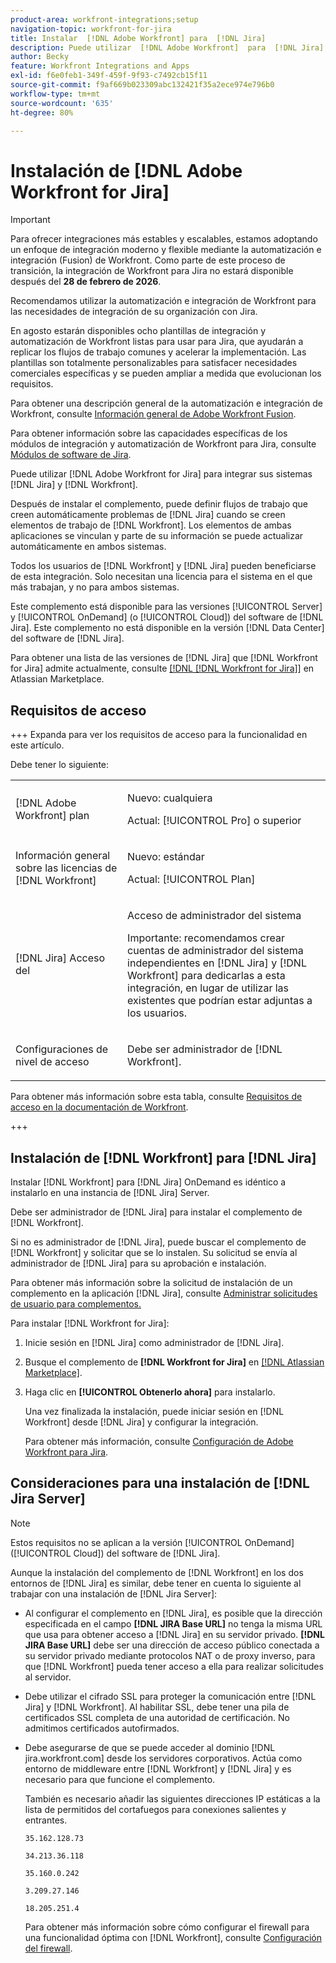 ```yaml
---
product-area: workfront-integrations;setup
navigation-topic: workfront-for-jira
title: Instalar  [!DNL Adobe Workfront] para  [!DNL Jira]
description: Puede utilizar  [!DNL Adobe Workfront]  para  [!DNL Jira]  para integrar sus sistemas  [!DNL Jira]  y  [!DNL Workfront] .
author: Becky
feature: Workfront Integrations and Apps
exl-id: f6e0feb1-349f-459f-9f93-c7492cb15f11
source-git-commit: f9af669b023309abc132421f35a2ece974e796b0
workflow-type: tm+mt
source-wordcount: '635'
ht-degree: 80%

---
```


# Instalación de [!DNL Adobe Workfront for Jira]

>[!IMPORTANT]
>
>Para ofrecer integraciones más estables y escalables, estamos adoptando un enfoque de integración moderno y flexible mediante la automatización e integración (Fusion) de Workfront. Como parte de este proceso de transición, la integración de Workfront para Jira no estará disponible después del **28 de febrero de 2026**.
>
>Recomendamos utilizar la automatización e integración de Workfront para las necesidades de integración de su organización con Jira.
>
>En agosto estarán disponibles ocho plantillas de integración y automatización de Workfront listas para usar para Jira, que ayudarán a replicar los flujos de trabajo comunes y acelerar la implementación. Las plantillas son totalmente personalizables para satisfacer necesidades comerciales específicas y se pueden ampliar a medida que evolucionan los requisitos.
> 
>Para obtener una descripción general de la automatización e integración de Workfront, consulte [Información general de Adobe Workfront Fusion](https://experienceleague.adobe.com/es/docs/workfront-fusion/using/get-started-with-fusion/understand-workfront-fusion/workfront-fusion-overview).
>
>Para obtener información sobre las capacidades específicas de los módulos de integración y automatización de Workfront para Jira, consulte [Módulos de software de Jira](https://experienceleague.adobe.com/es/docs/workfront-fusion/using/references/apps-and-their-modules/third-party-app-connectors/jira-software-modules).

Puede utilizar [!DNL Adobe Workfront for Jira] para integrar sus sistemas [!DNL Jira] y [!DNL Workfront].

Después de instalar el complemento, puede definir flujos de trabajo que creen automáticamente problemas de [!DNL Jira] cuando se creen elementos de trabajo de [!DNL Workfront]. Los elementos de ambas aplicaciones se vinculan y parte de su información se puede actualizar automáticamente en ambos sistemas.

Todos los usuarios de [!DNL Workfront] y [!DNL Jira] pueden beneficiarse de esta integración. Solo necesitan una licencia para el sistema en el que más trabajan, y no para ambos sistemas.

Este complemento está disponible para las versiones [!UICONTROL Server] y [!UICONTROL OnDemand] (o [!UICONTROL Cloud]) del software de [!DNL Jira]. Este complemento no está disponible en la versión [!DNL Data Center] del software de [!DNL Jira].

Para obtener una lista de las versiones de [!DNL Jira] que [!DNL Workfront for Jira] admite actualmente, consulte [[!DNL [!DNL Workfront for Jira]]](https://marketplace.atlassian.com/apps/1218653/workfront-for-jira?hosting=cloud&tab=overview) en Atlassian Marketplace.

## Requisitos de acceso

+++ Expanda para ver los requisitos de acceso para la funcionalidad en este artículo.

Debe tener lo siguiente:

<table style="table-layout:auto"> 
 <col> 
 <col> 
 <tbody> 
  <tr> 
   <td role="rowheader">[!DNL Adobe Workfront] plan</td> 
   <td> 
   <p>Nuevo: cualquiera</p>
   <p>Actual: [!UICONTROL Pro] o superior</p> </td> 
  </tr> 
  <tr> 
   <td role="rowheader">Información general sobre las licencias de [!DNL Workfront]</td> 
   <td> 
   <p>Nuevo: estándar</p>
   <p>Actual: [!UICONTROL Plan]</p></td> 
  </tr> 
  <tr> 
   <td role="rowheader">[!DNL Jira] Acceso del</td> 
   <td> <p>Acceso de administrador del sistema</p> <p>Importante: recomendamos crear cuentas de administrador del sistema independientes en [!DNL Jira] y [!DNL Workfront] para dedicarlas a esta integración, en lugar de utilizar las existentes que podrían estar adjuntas a los usuarios.</p> </td> 
  </tr> 
  <tr> 
   <td role="rowheader">Configuraciones de nivel de acceso</td> 
   <td><p>Debe ser administrador de [!DNL Workfront].</p></td> 
  </tr> 
 </tbody> 
</table>

Para obtener más información sobre esta tabla, consulte [Requisitos de acceso en la documentación de Workfront](/help/quicksilver/administration-and-setup/add-users/access-levels-and-object-permissions/access-level-requirements-in-documentation.md).

+++

## Instalación de [!DNL Workfront] para [!DNL Jira]

Instalar [!DNL Workfront] para [!DNL Jira] OnDemand es idéntico a instalarlo en una instancia de [!DNL Jira] Server.

Debe ser administrador de [!DNL Jira] para instalar el complemento de [!DNL Workfront].

Si no es administrador de [!DNL Jira], puede buscar el complemento de [!DNL Workfront] y solicitar que se lo instalen. Su solicitud se envía al administrador de [!DNL Jira] para su aprobación e instalación.

Para obtener más información sobre la solicitud de instalación de un complemento en la aplicación [!DNL Jira], consulte [Administrar solicitudes de usuario para complementos.](https://confluence.atlassian.com/upm/managing-user-requests-for-add-ons-781394968.html?lang=es)

Para instalar [!DNL Workfront for Jira]:

1. Inicie sesión en [!DNL Jira] como administrador de [!DNL Jira].
1. Busque el complemento de **[!DNL Workfront for Jira]** en [[!DNL Atlassian Marketplace]](https://marketplace.atlassian.com/apps/1218653/workfront-for-jira?hosting=cloud&tab=overview).

1. Haga clic en **[!UICONTROL Obtenerlo ahora]** para instalarlo.

   Una vez finalizada la instalación, puede iniciar sesión en [!DNL Workfront] desde [!DNL Jira] y configurar la integración.

   Para obtener más información, consulte [Configuración de Adobe Workfront para Jira](../../workfront-integrations-and-apps/use-workfront-with-jira/configure-workfront-for-jira.md).

## Consideraciones para una instalación de [!DNL Jira Server]

>[!NOTE]
>
>Estos requisitos no se aplican a la versión [!UICONTROL OnDemand] ([!UICONTROL Cloud]) del software de [!DNL Jira].

Aunque la instalación del complemento de [!DNL Workfront] en los dos entornos de [!DNL Jira] es similar, debe tener en cuenta lo siguiente al trabajar con una instalación de [!DNL Jira Server]:

* Al configurar el complemento en [!DNL Jira], es posible que la dirección especificada en el campo **[!DNL JIRA Base URL]** no tenga la misma URL que usa para obtener acceso a [!DNL Jira] en su servidor privado. **[!DNL JIRA Base URL]** debe ser una dirección de acceso público conectada a su servidor privado mediante protocolos NAT o de proxy inverso, para que [!DNL Workfront] pueda tener acceso a ella para realizar solicitudes al servidor.

* Debe utilizar el cifrado SSL para proteger la comunicación entre [!DNL Jira] y [!DNL Workfront]. Al habilitar SSL, debe tener una pila de certificados SSL completa de una autoridad de certificación. No admitimos certificados autofirmados.
* Debe asegurarse de que se puede acceder al dominio [!DNL jira.workfront.com] desde los servidores corporativos. Actúa como entorno de middleware entre [!DNL Workfront] y [!DNL Jira] y es necesario para que funcione el complemento.

  También es necesario añadir las siguientes direcciones IP estáticas a la lista de permitidos del cortafuegos para conexiones salientes y entrantes.

  `35.162.128.73`

  `34.213.36.118`

  `35.160.0.242`

  `3.209.27.146`

  `18.205.251.4`

  Para obtener más información sobre cómo configurar el firewall para una funcionalidad óptima con [!DNL Workfront], consulte [Configuración del firewall](../../administration-and-setup/get-started-wf-administration/configure-your-firewall.md).
